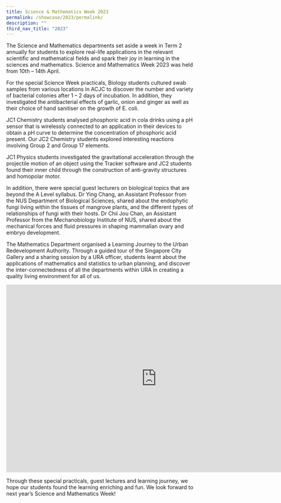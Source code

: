 ```yaml
---
title: Science & Mathematics Week 2023
permalink: /showcase/2023/permalink/
description: ""
third_nav_title: "2023"
---
```

The Science and Mathematics departments set aside a week in Term 2 annually for students to explore real-life applications in the relevant scientific and mathematical fields and spark their joy in learning in the sciences and mathematics. Science and Mathematics Week 2023 was held from 10th – 14th April.

For the special Science Week practicals, Biology students cultured swab samples from various locations in ACJC to discover the number and variety of bacterial colonies after 1 – 2 days of incubation. In addition, they investigated the antibacterial effects of garlic, onion and ginger as well as their choice of hand sanitiser on the growth of E. coli.

 JC1 Chemistry students analysed phosphoric acid in cola drinks using a pH sensor that is wirelessly connected to an application in their devices to obtain a pH curve to determine the concentration of phosphoric acid present. Our JC2 Chemistry students explored interesting reactions involving Group 2 and Group 17 elements. 

JC1 Physics students investigated the gravitational acceleration through the projectile motion of an object using the Tracker software and JC2 students found their inner child through the construction of anti-gravity structures and homopolar motor. 

In addition, there were special guest lecturers on biological topics that are beyond the A Level syllabus. Dr Ying Chang, an Assistant Professor from the NUS Department of Biological Sciences, shared about the endophytic fungi living within the tissues of mangrove plants, and the different types of relationships of fungi with their hosts. Dr Chii Jou Chan, an Assistant Professor from the Mechanobiology Institute of NUS, shared about the mechanical forces and fluid pressures in shaping mammalian ovary and embryo development.

The Mathematics Department organised a Learning Journey to the Urban Redevelopment Authority. Through a guided tour of the Singapore City Gallery and a sharing session by a URA officer, students learnt about the applications of mathematics and statistics to urban planning, and discover the inter-connectedness of all the departments within URA in creating a quality living environment for all of us.

<iframe allowfullscreen="true" height="500" width="800" frameborder="0" src="https://docs.google.com/presentation/d/e/2PACX-1vRn8pn0-q4I1x4JdgyyUxY-2HuazlS00zJBVU84Zhp1qGPnF1IHGS7GOCk4PzH2EUgOf_AqBLSLYOX2/embed?start=false&amp;loop=false&amp;delayms=3000"></iframe>

Through these special practicals, guest lectures and learning journey, we hope our students found the learning enriching and fun. We look forward to next year’s Science and Mathematics Week!